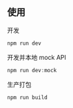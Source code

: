## 使用

开发

```js
npm run dev
```

开发并本地 mock API

```js
npm run dev:mock
```

生产打包

```js
npm run build
```
